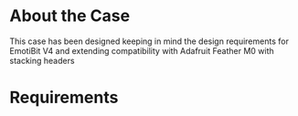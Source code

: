 # About the Case
This case has been designed keeping in mind the design requirements for EmotiBit V4 and extending compatibility with Adafruit Feather M0 with stacking headers

# Requirements
